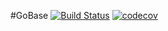 #GoBase
[![Build Status](https://travis-ci.org/CaitieM20/GoBase.svg?branch=master)](https://travis-ci.org/CaitieM20/GoBase)
[![codecov](https://codecov.io/gh/CaitieM20/GoBase/branch/master/graph/badge.svg)](https://codecov.io/gh/CaitieM20/GoBase)

